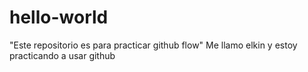 # hello-world
"Este repositorio es para practicar github flow"
Me llamo elkin y estoy practicando a usar github
